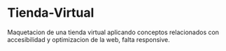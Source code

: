 # Tienda-Virtual

Maquetacion de una tienda virtual aplicando conceptos relacionados con accesibilidad y optimizacion de la web, falta responsive. 
